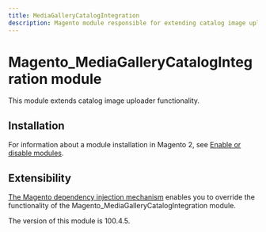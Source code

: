 ```yaml
---
title: MediaGalleryCatalogIntegration
description: Magento module responsible for extending catalog image uploader functionality
---
```


# Magento_MediaGalleryCatalogIntegration module

This module extends catalog image uploader functionality.

## Installation

For information about a module installation in Magento 2, see [Enable or disable modules](https://experienceleague.adobe.com/docs/commerce-operations/installation-guide/tutorials/manage-modules.html).

## Extensibility

[The Magento dependency injection mechanism](https://developer.adobe.com/commerce/php/development/components/dependency-injection/) enables you to override the functionality of the Magento_MediaGalleryCatalogIntegration module.

<InlineAlert slots="text" />
The version of this module is 100.4.5.
